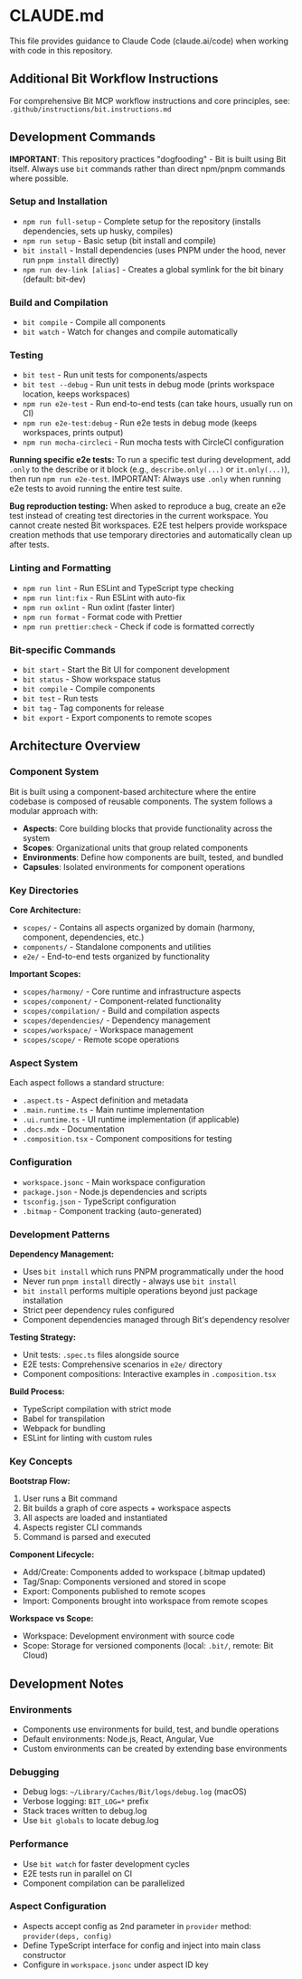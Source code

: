 # CLAUDE.md

This file provides guidance to Claude Code (claude.ai/code) when working with code in this repository.

## Additional Bit Workflow Instructions

For comprehensive Bit MCP workflow instructions and core principles, see: `.github/instructions/bit.instructions.md`

## Development Commands

**IMPORTANT**: This repository practices "dogfooding" - Bit is built using Bit itself. Always use `bit` commands rather than direct npm/pnpm commands where possible.

### Setup and Installation

- `npm run full-setup` - Complete setup for the repository (installs dependencies, sets up husky, compiles)
- `npm run setup` - Basic setup (bit install and compile)
- `bit install` - Install dependencies (uses PNPM under the hood, never run `pnpm install` directly)
- `npm run dev-link [alias]` - Creates a global symlink for the bit binary (default: bit-dev)

### Build and Compilation

- `bit compile` - Compile all components
- `bit watch` - Watch for changes and compile automatically

### Testing

- `bit test` - Run unit tests for components/aspects
- `bit test --debug` - Run unit tests in debug mode (prints workspace location, keeps workspaces)
- `npm run e2e-test` - Run end-to-end tests (can take hours, usually run on CI)
- `npm run e2e-test:debug` - Run e2e tests in debug mode (keeps workspaces, prints output)
- `npm run mocha-circleci` - Run mocha tests with CircleCI configuration

**Running specific e2e tests:** To run a specific test during development, add `.only` to the describe or it block (e.g., `describe.only(...)` or `it.only(...)`), then run `npm run e2e-test`. IMPORTANT: Always use `.only` when running e2e tests to avoid running the entire test suite.

**Bug reproduction testing:** When asked to reproduce a bug, create an e2e test instead of creating test directories in the current workspace. You cannot create nested Bit workspaces. E2E test helpers provide workspace creation methods that use temporary directories and automatically clean up after tests.

### Linting and Formatting

- `npm run lint` - Run ESLint and TypeScript type checking
- `npm run lint:fix` - Run ESLint with auto-fix
- `npm run oxlint` - Run oxlint (faster linter)
- `npm run format` - Format code with Prettier
- `npm run prettier:check` - Check if code is formatted correctly

### Bit-specific Commands

- `bit start` - Start the Bit UI for component development
- `bit status` - Show workspace status
- `bit compile` - Compile components
- `bit test` - Run tests
- `bit tag` - Tag components for release
- `bit export` - Export components to remote scopes

## Architecture Overview

### Component System

Bit is built using a component-based architecture where the entire codebase is composed of reusable components. The system follows a modular approach with:

- **Aspects**: Core building blocks that provide functionality across the system
- **Scopes**: Organizational units that group related components
- **Environments**: Define how components are built, tested, and bundled
- **Capsules**: Isolated environments for component operations

### Key Directories

**Core Architecture:**

- `scopes/` - Contains all aspects organized by domain (harmony, component, dependencies, etc.)
- `components/` - Standalone components and utilities
- `e2e/` - End-to-end tests organized by functionality

**Important Scopes:**

- `scopes/harmony/` - Core runtime and infrastructure aspects
- `scopes/component/` - Component-related functionality
- `scopes/compilation/` - Build and compilation aspects
- `scopes/dependencies/` - Dependency management
- `scopes/workspace/` - Workspace management
- `scopes/scope/` - Remote scope operations

### Aspect System

Each aspect follows a standard structure:

- `.aspect.ts` - Aspect definition and metadata
- `.main.runtime.ts` - Main runtime implementation
- `.ui.runtime.ts` - UI runtime implementation (if applicable)
- `.docs.mdx` - Documentation
- `.composition.tsx` - Component compositions for testing

### Configuration

- `workspace.jsonc` - Main workspace configuration
- `package.json` - Node.js dependencies and scripts
- `tsconfig.json` - TypeScript configuration
- `.bitmap` - Component tracking (auto-generated)

### Development Patterns

**Dependency Management:**

- Uses `bit install` which runs PNPM programmatically under the hood
- Never run `pnpm install` directly - always use `bit install`
- `bit install` performs multiple operations beyond just package installation
- Strict peer dependency rules configured
- Component dependencies managed through Bit's dependency resolver

**Testing Strategy:**

- Unit tests: `.spec.ts` files alongside source
- E2E tests: Comprehensive scenarios in `e2e/` directory
- Component compositions: Interactive examples in `.composition.tsx`

**Build Process:**

- TypeScript compilation with strict mode
- Babel for transpilation
- Webpack for bundling
- ESLint for linting with custom rules

### Key Concepts

**Bootstrap Flow:**

1. User runs a Bit command
2. Bit builds a graph of core aspects + workspace aspects
3. All aspects are loaded and instantiated
4. Aspects register CLI commands
5. Command is parsed and executed

**Component Lifecycle:**

- Add/Create: Components added to workspace (.bitmap updated)
- Tag/Snap: Components versioned and stored in scope
- Export: Components published to remote scopes
- Import: Components brought into workspace from remote scopes

**Workspace vs Scope:**

- Workspace: Development environment with source code
- Scope: Storage for versioned components (local: `.bit/`, remote: Bit Cloud)

## Development Notes

### Environments

- Components use environments for build, test, and bundle operations
- Default environments: Node.js, React, Angular, Vue
- Custom environments can be created by extending base environments

### Debugging

- Debug logs: `~/Library/Caches/Bit/logs/debug.log` (macOS)
- Verbose logging: `BIT_LOG=*` prefix
- Stack traces written to debug.log
- Use `bit globals` to locate debug.log

### Performance

- Use `bit watch` for faster development cycles
- E2E tests run in parallel on CI
- Component compilation can be parallelized

### Aspect Configuration

- Aspects accept config as 2nd parameter in `provider` method: `provider(deps, config)`
- Define TypeScript interface for config and inject into main class constructor
- Configure in `workspace.jsonc` under aspect ID key

